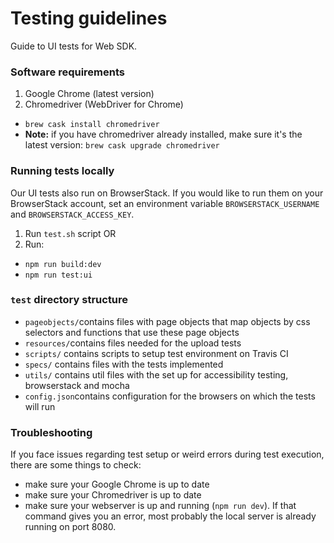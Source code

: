 # Testing guidelines

Guide to UI tests for Web SDK.

### Software requirements

1. Google Chrome (latest version)
2. Chromedriver (WebDriver for Chrome)

- `brew cask install chromedriver`
- **Note:** if you have chromedriver already installed, make sure it's the latest version: `brew cask upgrade chromedriver`

### Running tests locally

Our UI tests also run on BrowserStack. If you would like to run them on your BrowserStack account, set an environment variable `BROWSERSTACK_USERNAME` and `BROWSERSTACK_ACCESS_KEY`.

1.  Run `test.sh` script OR
2.  Run:

- `npm run build:dev`
- `npm run test:ui`

### `test` directory structure

- `pageobjects/`contains files with page objects that map objects by css selectors and functions that use these page objects
- `resources/`contains files needed for the upload tests
- `scripts/` contains scripts to setup test environment on Travis CI
- `specs/` contains files with the tests implemented
- `utils/` contains util files with the set up for accessibility testing, browserstack and mocha
- `config.json`contains configuration for the browsers on which the tests will run

### Troubleshooting

If you face issues regarding test setup or weird errors during test execution, there are some things to check:

- make sure your Google Chrome is up to date
- make sure your Chromedriver is up to date
- make sure your webserver is up and running (`npm run dev`). If that command gives you an error, most probably the local server is already running on port 8080.
